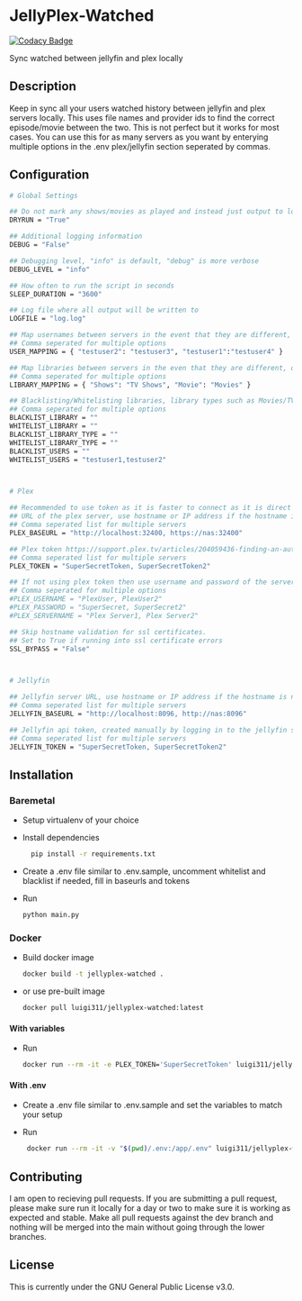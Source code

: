 # JellyPlex-Watched

[![Codacy Badge](https://app.codacy.com/project/badge/Grade/26b47c5db63942f28f02f207f692dc85)](https://www.codacy.com/gh/luigi311/JellyPlex-Watched/dashboard?utm_source=github.com&amp;utm_medium=referral&amp;utm_content=luigi311/JellyPlex-Watched&amp;utm_campaign=Badge_Grade)

Sync watched between jellyfin and plex locally

## Description

Keep in sync all your users watched history between jellyfin and plex servers locally. This uses file names and provider ids to find the correct episode/movie between the two. This is not perfect but it works for most cases. You can use this for as many servers as you want by enterying multiple options in the .env plex/jellyfin section seperated by commas.

## Configuration

```bash
# Global Settings

## Do not mark any shows/movies as played and instead just output to log if they would of been marked.
DRYRUN = "True"

## Additional logging information
DEBUG = "False"

## Debugging level, "info" is default, "debug" is more verbose
DEBUG_LEVEL = "info"

## How often to run the script in seconds
SLEEP_DURATION = "3600"

## Log file where all output will be written to
LOGFILE = "log.log"

## Map usernames between servers in the event that they are different, order does not matter
## Comma seperated for multiple options
USER_MAPPING = { "testuser2": "testuser3", "testuser1":"testuser4" }

## Map libraries between servers in the even that they are different, order does not matter
## Comma seperated for multiple options
LIBRARY_MAPPING = { "Shows": "TV Shows", "Movie": "Movies" }

## Blacklisting/Whitelisting libraries, library types such as Movies/TV Shows, and users. Mappings apply so if the mapping for the user or library exist then both will be excluded.
## Comma seperated for multiple options
BLACKLIST_LIBRARY = ""
WHITELIST_LIBRARY = ""
BLACKLIST_LIBRARY_TYPE = "" 
WHITELIST_LIBRARY_TYPE = ""
BLACKLIST_USERS = ""
WHITELIST_USERS = "testuser1,testuser2"



# Plex

## Recommended to use token as it is faster to connect as it is direct to the server instead of going through the plex servers
## URL of the plex server, use hostname or IP address if the hostname is not resolving correctly
## Comma seperated list for multiple servers
PLEX_BASEURL = "http://localhost:32400, https://nas:32400"

## Plex token https://support.plex.tv/articles/204059436-finding-an-authentication-token-x-plex-token/
## Comma seperated list for multiple servers
PLEX_TOKEN = "SuperSecretToken, SuperSecretToken2"

## If not using plex token then use username and password of the server admin along with the servername
## Comma seperated for multiple options
#PLEX_USERNAME = "PlexUser, PlexUser2"
#PLEX_PASSWORD = "SuperSecret, SuperSecret2"
#PLEX_SERVERNAME = "Plex Server1, Plex Server2"

## Skip hostname validation for ssl certificates.
## Set to True if running into ssl certificate errors
SSL_BYPASS = "False"



# Jellyfin

## Jellyfin server URL, use hostname or IP address if the hostname is not resolving correctly
## Comma seperated list for multiple servers
JELLYFIN_BASEURL = "http://localhost:8096, http://nas:8096"

## Jellyfin api token, created manually by logging in to the jellyfin server admin dashboard and creating an api key
## Comma seperated list for multiple servers
JELLYFIN_TOKEN = "SuperSecretToken, SuperSecretToken2"
```


## Installation

### Baremetal

-   Setup virtualenv of your choice

-   Install dependencies

    ```bash
      pip install -r requirements.txt
    ```

-   Create a .env file similar to .env.sample, uncomment whitelist and blacklist if needed, fill in baseurls and tokens

-   Run

    ```bash
    python main.py
    ```

### Docker

-   Build docker image

    ```bash
    docker build -t jellyplex-watched .
    ```

-   or use pre-built image

    ```bash
    docker pull luigi311/jellyplex-watched:latest
    ```

#### With variables

-   Run

    ```bash
    docker run --rm -it -e PLEX_TOKEN='SuperSecretToken' luigi311/jellyplex-watched:latest
    ```

#### With .env

-   Create a .env file similar to .env.sample and set the variables to match your setup

-   Run

    ```bash
     docker run --rm -it -v "$(pwd)/.env:/app/.env" luigi311/jellyplex-watched:latest
    ```

## Contributing

I am open to recieving pull requests. If you are submitting a pull request, please make sure run it locally for a day or two to make sure it is working as expected and stable. Make all pull requests against the dev branch and nothing will be merged into the main without going through the lower branches.

## License

This is currently under the GNU General Public License v3.0.
